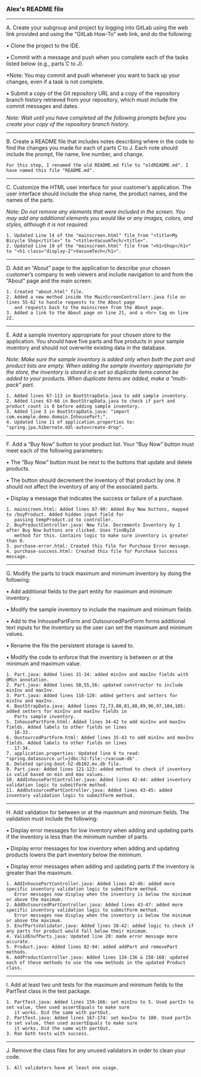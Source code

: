 ### Alex's README file

---
A.  Create your subgroup and project by logging into GitLab using the web link provided and using the 
“GitLab How-To” web link, and do the following:

•   Clone the project to the IDE.

•   Commit with a message and push when you complete each of the tasks listed below (e.g., parts C to J).

*Note: You may commit and push whenever you want to back up your changes, even if a task is not complete.

•   Submit a copy of the Git repository URL and a copy of the repository branch history retrieved from your 
repository, which must include the commit messages and dates.

*Note: Wait until you have completed all the following prompts before you create your copy of the 
repository branch history.*

---

B. Create a README file that includes notes describing where in the code to find the changes you made for 
each of parts C to J. Each note should include the prompt, file name, line number, and change.

    For this step, I renamed the old README.md file to "oldREADME.md". I have named this file "README.md".

---
C.  Customize the HTML user interface for your customer’s application. The user interface should 
include the shop name, the product names, and the names of the parts.

*Note: Do not remove any elements that were included in the screen. You may add any additional elements you would like or 
any images, colors, and styles, although it is not required.*

    1. Updated Line 14 of the "mainscreen.html" file from "<title>My Bicycle Shop</title>" to "<title>VacuumTech/<title>".
    2. Updated Line 19 of the "mainscreen.html" file from "<h1>Shop</h1>" to "<h1 class="display-2">VacuumTech</h1>".

---
D.  Add an “About” page to the application to describe your chosen customer’s company to web viewers and include navigation 
to and from the “About” page and the main screen.

    1. Created "about.html" file.
    2. Added a new method inside the MainScreenControllerr.java file on lines 55-62 to handle requests to the About page 
       and requests back to the mainscreen from the About page.
    3. Added a link to the About page on line 21, and a <hr> tag on line 22.

---
E.  Add a sample inventory appropriate for your chosen store to the application. You should have five parts and five
    products in your sample inventory and should not overwrite existing data in the database.

*Note: Make sure the sample inventory is added only when both the part and product lists are empty. When adding the
sample inventory appropriate for the store, the inventory is stored in a set so duplicate items cannot be added to your
products. When duplicate items are added, make a “multi-pack” part.*

    1. Added lines 67-113 in BootStrapData.java to add sample inventory.
    2. Added lines 63-66 in BootStrapData.java to check if part and product count is 0 before adding sample inventory.
    3. Added line 3 in BootStrapData.java: "import com.example.demo.domain.InhousePart;".
    4. Updated line 11 of application.properties to: "spring.jpa.hibernate.ddl-auto=create-drop".

---
F.  Add a “Buy Now” button to your product list. Your “Buy Now” button must meet each of the following parameters:

•   The “Buy Now” button must be next to the buttons that update and delete products.

•   The button should decrement the inventory of that product by one. It should not affect the inventory of any of the associated parts.

•   Display a message that indicates the success or failure of a purchase.

    1. mainscreen.html: Added lines 87-90: Added Buy Now buttons, mapped to /buyProduct. Added hidden input field for
       passing tempProduct.id to controller.
    2. BuyProductController.java: New file. Decrements Inventory by 1 after Buy Now buttons are clicked. Uses findById
       method for this. Contains logic to make sure inventory is greater than 0.
    3. purchase-error.html: Created this file for Purchase Error message.
    4. purchase-success.html: Created this file for Purchase Success message.

---
G. Modify the parts to track maximum and minimum inventory by doing the following:

•   Add additional fields to the part entity for maximum and minimum inventory.

•   Modify the sample inventory to include the maximum and minimum fields.

•   Add to the InhousePartForm and OutsourcedPartForm forms additional text inputs for the inventory so the user can set the maximum and minimum values.

•   Rename the file the persistent storage is saved to.

•   Modify the code to enforce that the inventory is between or at the minimum and maximum value.

    1. Part.java: Added lines 31-34: added minInv and maxInv fields with @Min annotation.
    2. Part.java: Added lines 50,55,56: updated constructor to include minInv and maxInv.
    3. Part.java: Added lines 116-120: added getters and setters for minInv and maxInv.
    4. BootStrapData.java: Added lines 72,73,80,81,88,89,96,97,104,105: added setters for minInv and maxInv fields in 
       Parts sample inventory.
    5. InhousePartForm.html: Added lines 34-42 to add minInv and maxInv fields. Added labels to other fields on lines
       16-33.
    6. OustourcedPartForm.html: Added lines 35-43 to add minInv and maxInv fields. Added labels to other fields on lines
       17-34.
    7. application.properties: Updated line 6 to read: "spring.datasource.url=jdbc:h2:file:~/vacuum-db".
    8. Deleted spring-boot-h2-db102.mv.db file.
    9. Part.java: Added lines 121-123: added method to check if inventory is valid based on min and max values.
    10. AddInhousePartController.java: Added lines 42-44: added inventory validation logic to submitForm method.
    11. AddOutsourcedPartController.java: Added lines 43-45: added inventory validation logic to submitForm method.

---
H. Add validation for between or at the maximum and minimum fields. The validation must include the following:

•   Display error messages for low inventory when adding and updating parts if the inventory is less than the minimum number of parts.

•   Display error messages for low inventory when adding and updating products lowers the part inventory below the minimum.

•   Display error messages when adding and updating parts if the inventory is greater than the maximum.

    1. AddInhousePartController.java: Added lines 42-46: added more specific inventory validation logic to submitForm method.
       Error messages now display when the inventory is below the minimum or above the maximum.
    2. AddOutsourcedPartController.java: Added lines 43-47: added more specific inventory validation logic to submitForm method.
       Error messages now display when the inventory is below the minimum or above the maximum.
    3. EnufPartsValidator.java: Added lines 38-42: added logic to check if any parts for product would fall below their minimum.
    4. ValidEnufParts.java: Updated line 20: made error message more accurate.
    5. Product.java: Added lines 82-94: added addPart and removePart methods.
    6. AddProductController.java: Added lines 134-136 & 158-160: updated each of these methods to use the new methods in the updated Product class.

---
I.  Add at least two unit tests for the maximum and minimum fields to the PartTest class in the test package.

    1. PartTest.java: Added lines 159-166: set minInv to 5. Used partIn to set value, then used assertEquals to make sure
       it works. Did the same with partOut.
    2. PartTest.java: Added lines 167-174: set maxInv to 100. Used partIn to set value, then used assertEquals to make sure
       it works. Did the same with partOut.
    3. Ran both tests with success.
---
J.  Remove the class files for any unused validators in order to clean your code.

    1. All validators have at least one usage.